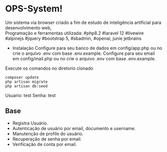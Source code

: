 # OPS-System!

Um sistema via browser criado a fim de estudo de inteligência artificial para desenvolvimento web,  
Programação e ferramentas utilizada: #php8.2 #laravel 12 #livewire #alpinejs #jquery  #bootstrap 5, #sbadmin, #openai, junie jetbrains

- Instalação
  Configure para seu banco de dados em config/app.php ou no crie o arquivo .env com base .env.example.
  Configure para seu email em config/mail.php ou no crie o arquivo .env com base .env.example.

Execute os comandos no diretorio clonado

    composer update
    php artisan migrate
    php artisan db:seed
Usuario: test
Senha: test


## Base

- Registra Usuário.
- Autenticação de usuário por email, documento e username.
- Manutenção de profile do usuário.
- Recuperação de senha por email.
- Verificação de conta por email.

